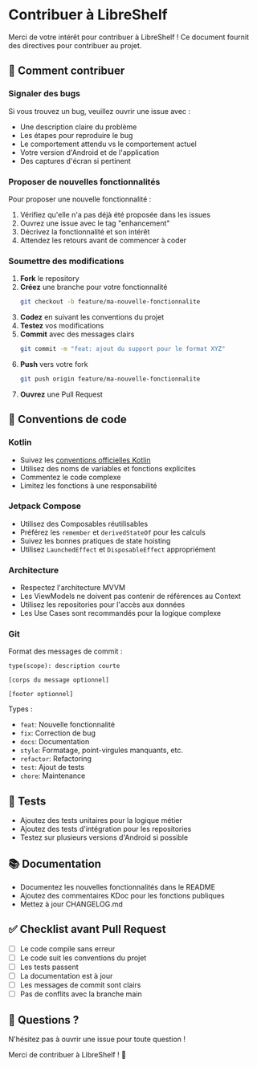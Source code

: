 # Contribuer à LibreShelf

Merci de votre intérêt pour contribuer à LibreShelf ! Ce document fournit des directives pour contribuer au projet.

## 🤝 Comment contribuer

### Signaler des bugs

Si vous trouvez un bug, veuillez ouvrir une issue avec :
- Une description claire du problème
- Les étapes pour reproduire le bug
- Le comportement attendu vs le comportement actuel
- Votre version d'Android et de l'application
- Des captures d'écran si pertinent

### Proposer de nouvelles fonctionnalités

Pour proposer une nouvelle fonctionnalité :
1. Vérifiez qu'elle n'a pas déjà été proposée dans les issues
2. Ouvrez une issue avec le tag "enhancement"
3. Décrivez la fonctionnalité et son intérêt
4. Attendez les retours avant de commencer à coder

### Soumettre des modifications

1. **Fork** le repository
2. **Créez** une branche pour votre fonctionnalité
   ```bash
   git checkout -b feature/ma-nouvelle-fonctionnalite
   ```
3. **Codez** en suivant les conventions du projet
4. **Testez** vos modifications
5. **Commit** avec des messages clairs
   ```bash
   git commit -m "feat: ajout du support pour le format XYZ"
   ```
6. **Push** vers votre fork
   ```bash
   git push origin feature/ma-nouvelle-fonctionnalite
   ```
7. **Ouvrez** une Pull Request

## 📝 Conventions de code

### Kotlin
- Suivez les [conventions officielles Kotlin](https://kotlinlang.org/docs/coding-conventions.html)
- Utilisez des noms de variables et fonctions explicites
- Commentez le code complexe
- Limitez les fonctions à une responsabilité

### Jetpack Compose
- Utilisez des Composables réutilisables
- Préférez les `remember` et `derivedStateOf` pour les calculs
- Suivez les bonnes pratiques de state hoisting
- Utilisez `LaunchedEffect` et `DisposableEffect` appropriément

### Architecture
- Respectez l'architecture MVVM
- Les ViewModels ne doivent pas contenir de références au Context
- Utilisez les repositories pour l'accès aux données
- Les Use Cases sont recommandés pour la logique complexe

### Git
Format des messages de commit :
```
type(scope): description courte

[corps du message optionnel]

[footer optionnel]
```

Types :
- `feat`: Nouvelle fonctionnalité
- `fix`: Correction de bug
- `docs`: Documentation
- `style`: Formatage, point-virgules manquants, etc.
- `refactor`: Refactoring
- `test`: Ajout de tests
- `chore`: Maintenance

## 🧪 Tests

- Ajoutez des tests unitaires pour la logique métier
- Ajoutez des tests d'intégration pour les repositories
- Testez sur plusieurs versions d'Android si possible

## 📚 Documentation

- Documentez les nouvelles fonctionnalités dans le README
- Ajoutez des commentaires KDoc pour les fonctions publiques
- Mettez à jour CHANGELOG.md

## ✅ Checklist avant Pull Request

- [ ] Le code compile sans erreur
- [ ] Le code suit les conventions du projet
- [ ] Les tests passent
- [ ] La documentation est à jour
- [ ] Les messages de commit sont clairs
- [ ] Pas de conflits avec la branche main

## 🙋 Questions ?

N'hésitez pas à ouvrir une issue pour toute question !

Merci de contribuer à LibreShelf ! 🎉
